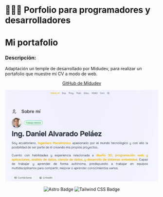# 👨🏻‍💻 Porfolio para programadores y desarrolladores

# Mi portafolio

### Descripción:

Adaptación un temple de desarrollado por Midudev, para realizar un portafolio que muestre mi CV a modo de web.

<div align="center">

[GitHub de Midudev](https://github.com/midudev)

</div>

<div align="center">
<a href="https://daap213.github.io/Portafolio_Astro/">
<img src="./public/img/Miporfolio.webp">
</a>
</div>

<div align="center">

![Astro Badge](https://img.shields.io/badge/Astro-FF3E00?logo=astro&logoColor=fff&style=flat)
![Tailwind CSS Badge](https://img.shields.io/badge/Tailwind%20CSS-06B6D4?logo=tailwindcss&logoColor=fff&style=flat)

</div>

<p></p>
